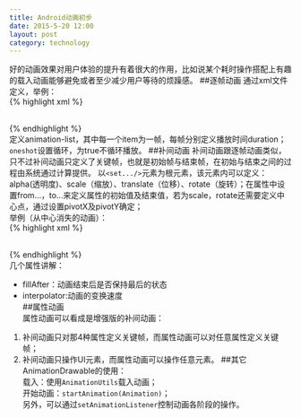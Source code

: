 ```yaml
---
title: Android动画初步
date: 2015-5-20 12:00
layout: post
category: technology
--- 
```

好的动画效果对用户体验的提升有着很大的作用，比如说某个耗时操作搭配上有趣的载入动画能够避免或者至少减少用户等待的烦躁感。
##逐帧动画
通过xml文件定义，举例：  
{% highlight xml %}  
<?xml version="1.0" encoding="utf-8"?>
<animation-list 
	xmlns:android="http://schemas.android.com/apk/res/android"
    android:oneshot=true>
    <item android:drawable="xxx"
		android:duration="300" />
</animation-list>  
{% endhighlight %}  
定义animation-list，其中每一个item为一帧，每帧分别定义播放时间duration；  
`oneshot`设置循环，为true不循环播放。
##补间动画
补间动画跟逐帧动画类似，只不过补间动画只定义了关键帧，也就是初始帧与结束帧，在初始与结束之间的过程由系统通过计算提供。
以`<set.../>`元素为根元素，该元素内可以定义：  
alpha(透明度)、scale（缩放）、translate（位移）、rotate（旋转）；在属性中设置from...，to...来定义属性的初始值及结束值，若为scale，rotate还需要定义中心点，通过设置pivotX及pivotY确定；  
举例（从中心消失的动画）：  
{% highlight xml %}  
<?xml version="1.0" encoding="utf-8"?>
<set xmlns:android="http://schemas.android.com/apk/res/android"
    android:fillAfter="true"
    android:interpolator="@android:anim/linear_interpolator"
    android:shareInterpolator="true">
    <scale
        android:duration="200"
        android:pivotX="50%"
        android:pivotY="50%"
        android:fromXScale="1.0"
        android:toXScale="0.0"
        android:fromYScale="1.0"
        android:toYScale="0.0"/>
</set>  
{% endhighlight %}  
几个属性讲解：  
*  fillAfter：动画结束后是否保持最后的状态  
*  interpolator:动画的变换速度  
##属性动画  
属性动画可以看成是增强版的补间动画：  
1. 补间动画只对那4种属性定义关键帧，而属性动画可以对任意属性定义关键帧；  
2. 补间动画只操作UI元素，而属性动画可以操作任意元素。
##其它
AnimationDrawable的使用：  
载入：使用<code>AnimationUtils</code>载入动画；   
开始动画：<code>startAnimation(Animation)</code>；  
另外，可以通过<code>setAnimationListener</code>控制动画各阶段的操作。
